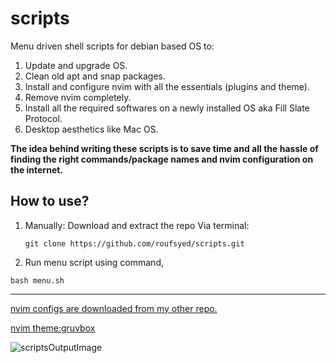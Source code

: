 # scripts
Menu driven shell scripts for debian based OS to:
1. Update and upgrade OS.
2. Clean old apt and snap packages.
3. Install and configure nvim with all the essentials (plugins and theme).
4. Remove nvim completely.
5. Install all the required softwares on a newly installed OS aka Fill Slate Protocol.
6. Desktop aesthetics like Mac OS.

**The idea behind writing these scripts is to save time and all the hassle of finding the right commands/package names and nvim configuration on the internet.**

## How to use?
1. Manually: Download and extract the repo
   Via terminal:
   ```shell 
   git clone https://github.com/roufsyed/scripts.git
   ```
2. Run menu script using command,
```shell
bash menu.sh
```
***
[nvim configs are downloaded from my other repo.](https://www.github.com/roufsyed/Vim "roufsyed/Vim")

[nvim theme:gruvbox](https://www.github.com/morhetz/gruvbox "morhetz/gruvbox")

![scriptsOutputImage](https://user-images.githubusercontent.com/51513765/135105619-08e99158-0417-447f-805f-21e583b316df.png)
